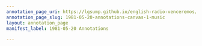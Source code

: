 ```yaml
---
annotation_page_uri: https://lgsump.github.io/english-radio-venceremos/annotations/1981-05-20-annotations-canvas-1-music.json
annotation_page_slug: 1981-05-20-annotations-canvas-1-music
layout: annotation_page
manifest_label: 1981-05-20 Annotations

---
```

